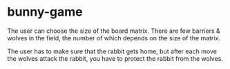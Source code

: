 # bunny-game

The user can choose the size of the board matrix.
There are few barriers & wolves in the field, the number of which depends on the size of the matrix.

The user has to make sure that the rabbit gets home, but after each move the wolves attack the rabbit, you have to protect the rabbit from the wolves.
